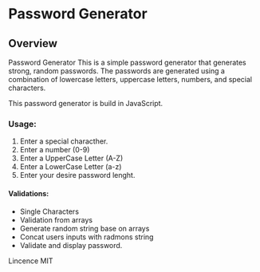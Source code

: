#  Password Generator

## Overview

Password Generator
This is a simple password generator that generates strong, random passwords. The passwords are generated using a combination of lowercase letters, uppercase letters, numbers, and special characters.

This password generator is build in JavaScript.

### Usage:

1) Enter a special characther.
2) Enter a number (0-9)
3) Enter a UpperCase Letter (A-Z)
4) Enter a LowerCase Letter (a-z)
5) Enter your desire password lenght.

#### Validations:

- Single Characters
- Validation from arrays
- Generate random string base on arrays
- Concat users inputs with radmons string 
- Validate and display password. 



Lincence MIT
